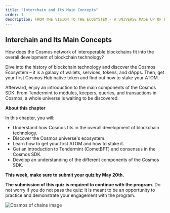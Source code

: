 ```yaml
---
title: "Interchain and Its Main Concepts"
order: 1
description: FROM THE VISION TO THE ECOSYSTEM - A UNIVERSE MADE UP OF PARTICLES
---
```


## Interchain and Its Main Concepts

How does the Cosmos network of interoperable blockchains fit into the overall development of blockchain technology?

Dive into the history of blockchain technology and discover the Cosmos Ecosystem – it is a galaxy of wallets, services, tokens, and dApps. Then, get your first Cosmos Hub native token and find out how to stake your ATOM.

Afterward, enjoy an introduction to the main components of the Cosmos SDK. From Tendermint to modules, keepers, queries, and transactions in Cosmos, a whole universe is waiting to be discovered.

<HighlightBox type="learning">

**About this chapter**

In this chapter, you will:

* Understand how Cosmos fits in the overall development of blockchain technology.
* Discover the Cosmos universe's ecosystem.
* Learn how to get your first ATOM and how to stake it.
* Get an introduction to Tendermint (CometBFT) and consensus in the Cosmos SDK.
* Develop an understanding of the different components of the Cosmos SDK.

</HighlightBox>

**This week, make sure to submit your quiz by May 20th.**

**The submission of this quiz is required to continue with the program.** Do not worry if you do not pass the quiz: it is meant to be an opportunity to practice and demonstrate your engagement with the program.

![Cosmos of chains image](/cosmos_dev_portal_module-03-lp.png)
